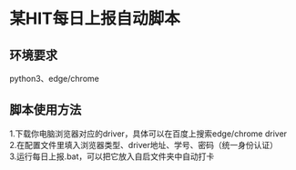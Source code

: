 # 某HIT每日上报自动脚本  
## 环境要求  
python3、edge/chrome
## 脚本使用方法  
1.下载你电脑浏览器对应的driver，具体可以在百度上搜索edge/chrome driver  
2.在配置文件里填入浏览器类型、driver地址、学号、密码（统一身份认证）  
3.运行每日上报.bat，可以把它放入自启文件夹中自动打卡